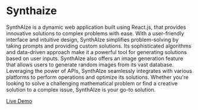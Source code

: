 # Synthaize

SynthAIze is a dynamic web application built using React.js, that provides innovative solutions to complex problems with ease. With a user-friendly interface and intuitive design, SynthAIze simplifies problem-solving by taking prompts and providing custom solutions. Its sophisticated algorithms and data-driven approach make it a powerful tool for generating solutions based on user inputs. SynthAIze also offers an image generation feature that allows users to generate random images from its vast database. Leveraging the power of APIs, SynthAIze seamlessly integrates with various platforms to perform operations and optimize its solutions. Whether you're looking to solve a challenging mathematical problem or find a creative solution to a complex issue, SynthAIze is your go-to solution.

[Live Demo](https://synthaize.netlify.app/)
